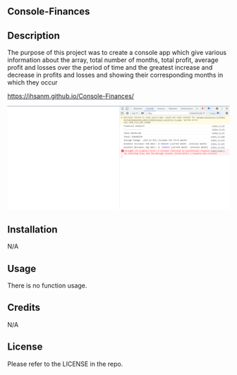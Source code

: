 ## Console-Finances

## Description

The purpose of this project was to create a console app which give various information about the array, total number of months, total profit, average profit and losses over the period of time and the greatest increase and decrease in profits and losses and showing their corresponding months in which they occur

https://ihsanm.github.io/Console-Finances/

<img src="images\a83aa2b6abf9b5e678101598f8c3b546.png">


## Installation

N/A

## Usage

There is no function usage.

## Credits

N/A

## License

Please refer to the LICENSE in the repo.
